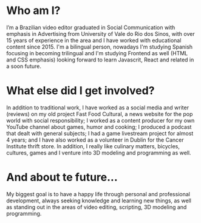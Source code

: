 # Who am I?

I’m a Brazilian video editor graduated in Social Communication with emphasis in Advertising from University of Vale do Rio dos Sinos, with over 15 years of experience in the area and I have worked with educational content since 2015. I'm a bilingual person, nowadays I'm studying Spanish focusing in becoming trilingual and I'm studying Frontend as well (HTML and CSS emphasis) looking forward to learn Javascrit, React and related in a soon future.

# What else did I get involved?

In addition to traditional work, I have worked as a social media and writer (reviews) on my old project Fast Food Cultural, a news website for the pop world with social responsibility; I worked as a content producer for my own YouTube channel about games, humor and cooking; I produced a podcast that dealt with general subjects; I had a game livestream project for almost 4 years; and I have also worked as a volunteer in Dublin for the Cancer Institute thrift store. In addition, I really like culinary matters, bicycles, cultures, games and I venture into 3D modeling and programming as well.

# And about te future...

My biggest goal is to have a happy life through personal and professional development, always seeking knowledge and learning new things, as well as standing out in the areas of video editing, scripting, 3D modeling and programming.

